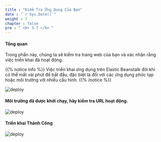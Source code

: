 ```yaml
---
title : "Kiểm Tra Ứng Dụng Của Bạn"
date : "`r Sys.Date()`"
weight : 7
chapter : false
pre : " <b> 3.7 </b> "
---
```


#### Tổng quan
Trong phần này, chúng ta sẽ kiểm tra trang web của bạn và xác nhận rằng việc triển khai đã hoạt động.

{{% notice info %}}
Việc triển khai ứng dụng trên Elastic Beanstalk đôi khi có thể mất vài phút để bắt đầu, đặc biệt là đối với các ứng dụng phức tạp hoặc môi trường với nhiều cấu hình.
{{% /notice %}}

![deploy](/images/3-deploy-ebs-application/3.7-result/(1)%20loading.jpg?width=60pc)

#### Môi trường đã được khởi chạy, hãy kiểm tra URL hoạt động.

![deploy](/images/3-deploy-ebs-application/3.7-result/(2)%20success.jpg?width=60pc)

#### Triển khai Thành Công
![deploy](/images/3-deploy-ebs-application/3.7-result/(3)%20url.jpg?width=60pc)
